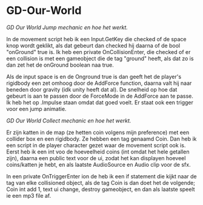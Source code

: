 # GD-Our-World


*GD Our World Jump mechanic en hoe het werkt.*


In de movement script heb ik een Input.GetKey die checked of de space knop wordt geklikt, als dat gebeurt dan checked hij daarna of de bool "onGround" true is.
Ik heb een private OnCollisionEnter, die checked of er een collision is met een gameobject die de tag "ground" heeft, als dat zo is dan zet het de onGround boolean naa true.

Als de input space is en de Onground true is dan geeft het de player's rigidbody een zet omhoog door de AddForce function, daarna valt hij naar beneden door gravity (idk unity heeft dat al).
De snelheid op hoe dat gebeurt is aan te passen door de ForceMode in de AddForce aan te passe. Ik heb het op .Impulse staan omdat dat goed voelt.
Er staat ook een trigger voor een jump animatie.



*GD Our World Collect mechanic en hoe het werkt.*


Er zijn katten in de map (ze hetten coin volgens mijn preference) met een collider box en een rigidbody. Ze hebben een tag genaamd Coin.
Dan heb ik een script in de player character gezet waar de movement script ook is.
Eerst heb ik een int voo de hoeveelheid coins (int omdat het hele getallen zijn), daarna een public text voor de ui, zodat het kan displayen hoeveel coins/katten je hebt, en als laatste AudioSource en Audio clip voor de sfx.

In een private OnTriggerEnter ion de heb ik een if statement die kijkt naar de tag van elke collisioned object, als de tag Coin is dan doet het de volgende; Coin int add 1, text ui change, destroy gameobject, en dan als laatste speelt ie een mp3 file af.
